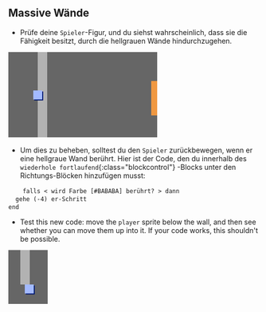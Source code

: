 ## Massive Wände

+ Prüfe deine `Spieler`-Figur, und du siehst wahrscheinlich, dass sie die Fähigkeit besitzt, durch die hellgrauen Wände hindurchzugehen.

![Screenshot](images/world-walls.png)

+ Um dies zu beheben, solltest du den `Spieler` zurückbewegen, wenn er eine hellgraue Wand berührt. Hier ist der Code, den du innerhalb des `wiederhole fortlaufend`{:class="blockcontrol"} -Blocks unter den Richtungs-Blöcken hinzufügen musst:

```blocks
    falls < wird Farbe [#BABABA] berührt? > dann 
  gehe (-4) er-Schritt
end
```

+ Test this new code: move the `player` sprite below the wall, and then see whether you can move them up into it. If your code works, this shouldn't be possible.

![Screenshot](images/world-walls-test.png)